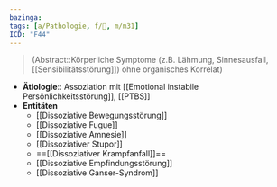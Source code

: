 ```yaml
---
bazinga: 
tags: [a/Pathologie, f/💭, m/m31]
ICD: "F44"
---
```

> (Abstract::Körperliche Symptome (z.B. Lähmung, Sinnesausfall, [[Sensibilitätsstörung]]) ohne organisches Korrelat)
- **Ätiologie**:: Assoziation mit [[Emotional instabile Persönlichkeitsstörung]], [[PTBS]]
- **Entitäten**
	- [[Dissoziative Bewegungsstörung]]
	- [[Dissoziative Fugue]]
	- [[Dissoziative Amnesie]]
	- [[Dissoziativer Stupor]]
	- ==[[Dissoziativer Krampfanfall]]==
	- [[Dissoziative Empfindungsstörung]]
	- [[Dissoziative Ganser-Syndrom]]